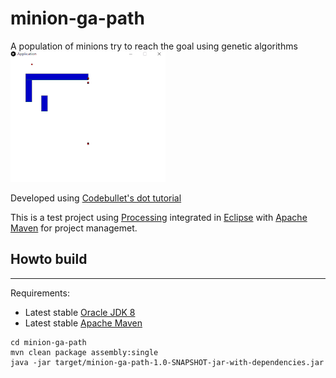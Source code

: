 # minion-ga-path
A population of minions try to reach the goal using genetic algorithms
![](minion-ga-path_sample.gif)

Developed using [Codebullet's dot tutorial](https://www.youtube.com/watch?v=BOZfhUcNiqk)

This is a test project using [Processing](https://processing.org/) integrated in [Eclipse](https://www.eclipse.org) with [Apache Maven](https://maven.apache.org) for project managemet.
## Howto build ##
----
Requirements:
 * Latest stable [Oracle JDK 8](https://www.oracle.com/technetwork/java/javase/downloads/index.html)
 * Latest stable [Apache Maven](https://maven.apache.org/download.cgi)
 
 ```
 cd minion-ga-path
 mvn clean package assembly:single
 java -jar target/minion-ga-path-1.0-SNAPSHOT-jar-with-dependencies.jar
 ```
